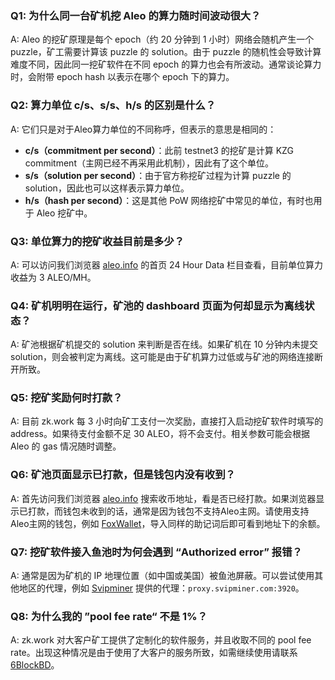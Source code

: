 ### Q1: 为什么同一台矿机挖 Aleo 的算力随时间波动很大？

A: Aleo 的挖矿原理是每个 epoch（约 20 分钟到 1 小时）网络会随机产生一个 puzzle，矿工需要计算该 puzzle 的 solution。由于 puzzle 的随机性会导致计算难度不同，因此同一挖矿软件在不同 epoch 的算力也会有所波动。通常谈论算力时，会附带 epoch hash 以表示在哪个 epoch 下的算力。


### Q2: 算力单位 c/s、s/s、h/s 的区别是什么？

A: 它们只是对于Aleo算力单位的不同称呼，但表示的意思是相同的：
- **c/s（commitment per second）**：此前 testnet3 的挖矿是计算 KZG commitment（主网已经不再采用此机制），因此有了这个单位。
- **s/s（solution per second）**：由于官方称挖矿过程为计算 puzzle 的 solution，因此也可以这样表示算力单位。
- **h/s（hash per second）**：这是其他 PoW 网络挖矿中常见的单位，有时也用于 Aleo 挖矿中。


### Q3: 单位算力的挖矿收益目前是多少？

A: 可以访问我们浏览器 [aleo.info](https://aleo.info/) 的首页 24 Hour Data 栏目查看，目前单位算力收益为 3 ALEO/MH。


### Q4: 矿机明明在运行，矿池的 dashboard 页面为何却显示为离线状态？

A: 矿池根据矿机提交的 solution 来判断是否在线。如果矿机在 10 分钟内未提交 solution，则会被判定为离线。这可能是由于矿机算力过低或与矿池的网络连接断开所致。


### Q5: 挖矿奖励何时打款？

A: 目前 zk.work 每 3 小时向矿工支付一次奖励，直接打入启动挖矿软件时填写的 address。如果待支付金额不足 30 ALEO，将不会支付。相关参数可能会根据 Aleo 的 gas 情况随时调整。


### Q6: 矿池页面显示已打款，但是钱包内没有收到？

A: 首先访问我们浏览器 [aleo.info](https://aleo.info/) 搜索收币地址，看是否已经打款。如果浏览器显示已打款，而钱包未收到的话，通常是因为钱包不支持Aleo主网。请使用支持Aleo主网的钱包，例如 [FoxWallet](https://foxwallet.com/)，导入同样的助记词后即可看到地址下的余额。


### Q7: 挖矿软件接入鱼池时为何会遇到 “Authorized error” 报错？

A: 通常是因为矿机的 IP 地理位置（如中国或美国）被鱼池屏蔽。可以尝试使用其他地区的代理，例如 [Svipminer](https://www.svipminer.com/) 提供的代理：`proxy.svipminer.com:3920`。


### Q8: 为什么我的 ”pool fee rate“ 不是 1%？

A: zk.work 对大客户矿工提供了定制化的软件服务，并且收取不同的 pool fee rate。出现这种情况是由于使用了大客户的服务所致，如需继续使用请联系 [6BlockBD](https://t.me/sixblockofficial)。
